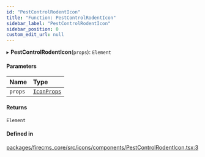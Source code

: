 ```yaml
---
id: "PestControlRodentIcon"
title: "Function: PestControlRodentIcon"
sidebar_label: "PestControlRodentIcon"
sidebar_position: 0
custom_edit_url: null
---
```


▸ **PestControlRodentIcon**(`props`): `Element`

#### Parameters

| Name | Type |
| :------ | :------ |
| `props` | [`IconProps`](../types/IconProps.md) |

#### Returns

`Element`

#### Defined in

[packages/firecms_core/src/icons/components/PestControlRodentIcon.tsx:3](https://github.com/FireCMSco/firecms/blob/d45f3739/packages/firecms_core/src/icons/components/PestControlRodentIcon.tsx#L3)
